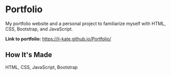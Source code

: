 # Portfolio
My portfolio website and a personal project to familiarize myself with HTML, CSS, Bootstrap, and JavaScript.

**Link to portfolio:** https://li-kate.github.io/Portfolio/

## How It's Made
HTML, CSS, JavaScript, Bootstrap
